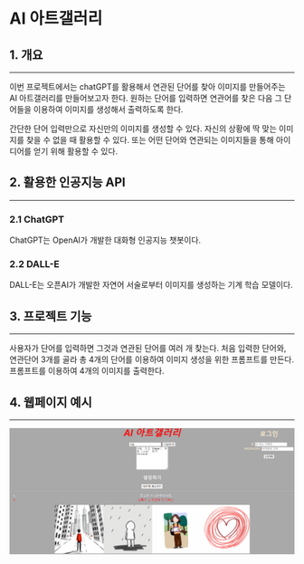 # AI 아트갤러리


## 1. 개요        
___
이번 프로젝트에서는 chatGPT를 활용해서 연관된 단어를 찾아 이미지를 만들어주는 AI 아트갤러리를 만들어보고자 한다.
원하는 단어를 입력하면 연관어를 찾은 다음 그 단어들을 이용하여 이미지를 생성해서 출력하도록 한다.

간단한 단어 입력만으로 자신만의 이미지를 생성할 수 있다.
자신의 상황에 딱 맞는 이미지를 찾을 수 없을 때 활용할 수 있다.
또는 어떤 단어와 연관되는 이미지들을 통해 아이디어를 얻기 위해 활용할 수 있다.


## 2. 활용한 인공지능 API
___

### 2.1 ChatGPT
ChatGPT는 OpenAI가 개발한 대화형 인공지능 챗봇이다.


### 2.2 DALL-E
DALL-E는 오픈AI가 개발한 자연어 서술로부터 이미지를 생성하는 기계 학습 모델이다.


## 3. 프로젝트 기능
___
사용자가 단어를 입력하면 그것과 연관된 단어를 여러 개 찾는다. 처음 입력한 단어와, 연관단어 3개를 골라 총 4개의 단어를 이용하여 이미지 생성을 위한 프롬프트를 만든다. 프롬프트를 이용하여 4개의 이미지를 출력한다.


## 4. 웹페이지 예시
___
![screenshot](/screenshot.png)  
